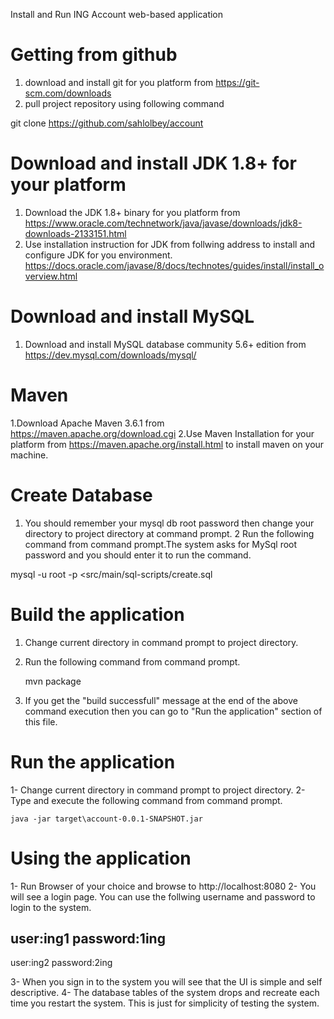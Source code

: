 Install and Run ING Account web-based application

# Getting from github
1. download and install git for you platform from https://git-scm.com/downloads
2. pull project repository using following command

git clone https://github.com/sahlolbey/account


# Download and install JDK 1.8+ for your platform
1. Download the JDK 1.8+ binary for you platform from 
	https://www.oracle.com/technetwork/java/javase/downloads/jdk8-downloads-2133151.html	
2. Use installation instruction for JDK from follwing address to install and configure JDK for you environment.
https://docs.oracle.com/javase/8/docs/technotes/guides/install/install_overview.html

# Download and install MySQL 
1. Download and install MySQL database community 5.6+ edition from 
https://dev.mysql.com/downloads/mysql/

# Maven
1.Download Apache Maven 3.6.1 from https://maven.apache.org/download.cgi
2.Use Maven Installation for your platform from https://maven.apache.org/install.html to install maven on your machine.

# Create Database
1. You should remember your mysql db root password then change your directory to project directory at command prompt.
2  Run the following command from command prompt.The system asks for MySql root password and you should enter it to run the command.

mysql -u root -p <src/main/sql-scripts/create.sql

# Build the application
1. Change current directory in command prompt to project directory.
2. Run the following command from command prompt.

	mvn package

3. If you get the "build successfull" message at the end of the above command execution then you can go to "Run the application" section of this file.

# Run the application
1- Change current directory in command prompt to project directory.
2- Type and execute the following command from command prompt.

	java -jar target\account-0.0.1-SNAPSHOT.jar
	
# Using the application
1- Run Browser of your choice and browse to http://localhost:8080
2- You will see a login page. You can use the follwing username and password to login to the system.	

user:ing1
password:1ing
-----------
user:ing2
password:2ing

3- When you sign in to the system you will see that the UI is simple and self descriptive.
4- The database tables of the system drops and recreate each time you restart the system. This is just for simplicity of testing the system.
